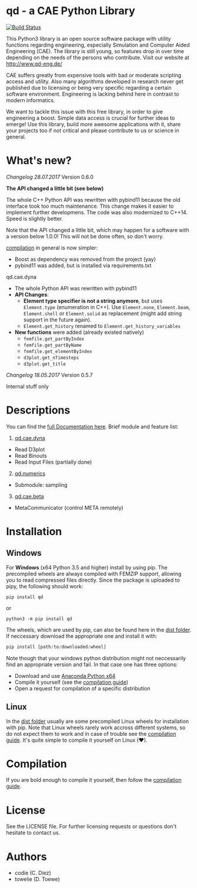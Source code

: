 

# qd - a CAE Python Library

[![Build Status](https://travis-ci.org/qd-cae/qd-cae-python.svg?branch=master)](https://travis-ci.org/qd-cae/qd-cae-python)

This Python3 library is an open source software package with utility functions regarding engineering, especially Simulation and Computer Aided Engineering (CAE).
The library is still young, so features drop in over time depending on the needs of the persons who contribute. Visit our website at http://www.qd-eng.de/

CAE suffers greatly from expensive tools with bad or moderate scripting access and utility. Also many algorithms developed in research never get published due to licensing or being very specific regarding a certain software environment. Engineering is lacking behind here in contrast to modern informatics.

We want to tackle this issue with this free library, in order to give engineering a boost. Simple data access is crucial for further ideas to emerge! Use this library, build more awesome applications with it, share your projects too if not critical and please contribute to us or science in general.

# What's new?

*Changelog 28.07.2017*
Version 0.6.0

**The API changed a little bit (see below)**

The whole C++ Python API was rewritten with pybind11 because the old interface took too much maintenance. This change makes it easier to implement further developmens. The code was also modernized to C++14. Speed is slightly better. 

Note that the API changed a little bit, which may happen for a software with a version below 1.0.0! This will not be done often, so don't worry.

[compilation](#Compilation) in general is now simpler:
  - Boost as dependency was removed from the project (yay)
  - pybind11 was added, but is installed via requirements.txt


qd.cae.dyna
  - The whole Python API was rewritten with pybind11
  - **API Changes**:
    - **Element type specifier is not a string anymore**, but uses `Element.type` (enumeration in C++). Use `Element.none`, `Element.beam`, `Element.shell` or `Element.solid` as replacement (might add string support in the future again).
    - `Element.get_history` renamed to `Element.get_history_variables`
  - **New functions** were added (already existed natively)
    - `femfile.get_partByIndex`
    - `femfile.get_partByName`
    - `femfile.get_elementByIndex`
    - `d3plot.get_nTimesteps`
    - `d3plot.get_title`
  

*Changelog 18.05.2017*
Version 0.5.7

Internal stuff only

# Descriptions

You can find the [full Documentation here](https://qd-cae.github.io/qd-cae-python/build/html/index.html). Brief module and feature list:

1. [qd.cae.dyna ](https://qd-cae.github.io/qd-cae-python/build/html/qd_cae_dyna.html)
  - Read D3plot
  - Read Binouts
  - Read Input Files (partially done)
2. [qd.numerics](https://qd-cae.github.io/qd-cae-python/build/html/qd_numerics.html)
  - Submodule: sampling
3. [qd.cae.beta](https://qd-cae.github.io/qd-cae-python/build/html/qd_cae_beta.html)
  - MetaCommunicator (control META remotely)

# Installation

## Windows

For **Windows** (x64 Python 3.5 and higher) install by using pip. The precompiled wheels are always compiled with FEMZIP support, allowing you to read compressed files directly. Since the package is uploaded to pipy, the following should work:

```
pip install qd
```

or

```
python3 -m pip install qd
```

The wheels, which are used by pip, can also be found here in the [dist folder](https://github.com/qd-cae/qd-cae-python/tree/master/dist). If neccessary download the appropriate one and install it with:

```python
pip install [path/to/downloaded/wheel]
```

Note though that your windows python distribution might not neccessarily find an appropriate version and fail. In that case one has three options:

 - Download and use [Anaconda Python x64](https://www.continuum.io/downloads#windows)
 - Compile it yourself (see the [compilation guide](https://qd-cae.github.io/qd-cae-python/build/html/compilation_guide.html))  
 - Open a request for compilation of a specific distribution

## Linux

In the [dist folder](https://github.com/qd-cae/qd-cae-python/tree/master/dist) usually are some precompiled Linux wheels for installation with pip. Note that Linux wheels rarely work accross different systems, so do not expect them to work and in case of trouble see the [compilation guide](https://qd-cae.github.io/qd-cae-python/build/html/compilation_guide.html). It's quite simple to compile it yourself on Linux (❤).

# Compilation

If you are bold enough to compile it yourself, then follow the [compilation guide](https://qd-cae.github.io/qd-cae-python/build/html/compilation_guide.html).

# License

See the LICENSE file.
For further licensing requests or questions don't hesitate to contact us.

# Authors

- codie (C. Diez)
- towelie (D. Toewe)
